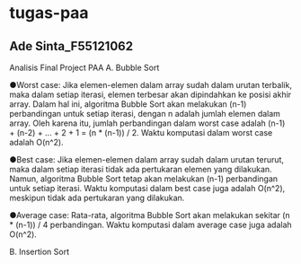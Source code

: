 # tugas-paa
<h2>Ade Sinta_F55121062</h2>

Analisis Final Project PAA
A. Bubble Sort
<p>&#9679Worst case: Jika elemen-elemen dalam array sudah dalam urutan terbalik, maka dalam setiap iterasi, elemen terbesar akan dipindahkan ke posisi akhir array. Dalam hal ini, algoritma Bubble Sort akan melakukan (n-1) perbandingan untuk setiap iterasi, dengan n adalah jumlah elemen dalam array. Oleh karena itu, jumlah perbandingan dalam worst case adalah (n-1) + (n-2) + ... + 2 + 1 = (n * (n-1)) / 2. Waktu komputasi dalam worst case adalah O(n^2).</p>
<p>&#9679Best case: Jika elemen-elemen dalam array sudah dalam urutan terurut, maka dalam setiap iterasi tidak ada pertukaran elemen yang dilakukan. Namun, algoritma Bubble Sort tetap akan melakukan (n-1) perbandingan untuk setiap iterasi. Waktu komputasi dalam best case juga adalah O(n^2), meskipun tidak ada pertukaran yang dilakukan.</p>
<P>&#9679Average case: Rata-rata, algoritma Bubble Sort akan melakukan sekitar (n * (n-1)) / 4 perbandingan. Waktu komputasi dalam average case juga adalah O(n^2).</p>
B. Insertion Sort
